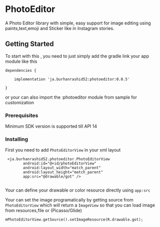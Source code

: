 # PhotoEditor

A Photo Editor library with simple, easy support for image editing using paints,text,emoji and Sticker like in Instagram stories.

## Getting Started
To start with this , you need to just simply add the gradle link your app module like this
```
dependencies {

    implementation 'ja.burhanrashid52:photoeditor:0.0.5'
    
}
```
or your can also import the :photoeditor module from sample for customization

### Prerequisites

Minimum SDK version is supported till API 14

### Installing
First you need to add `PhotoEditorView` in your xml layout


```
 <ja.burhanrashid52.photoeditor.PhotoEditorView
        android:id="@+id/photoEditorView"
        android:layout_width="match_parent"
        android:layout_height="match_parent"
        app:src="@drawable/got" />
  
```
Your can define your drawable or color resource directly using `app:src`

Your can set the image programatically by getting source from `PhotoEditorView` which will return a `ImageView` so that you can load image from resources,file or (Picasso/Glide)
```
mPhotoEditorView.getSource().setImageResource(R.drawable.got);
```
